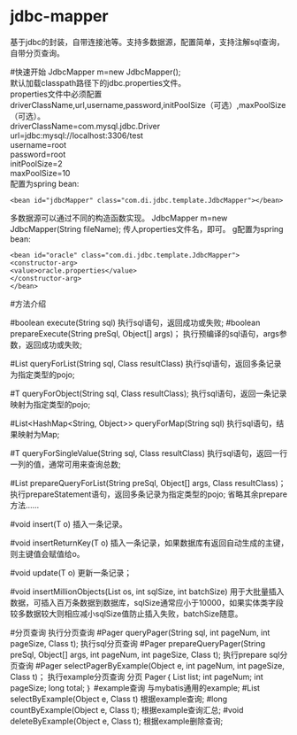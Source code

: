 # jdbc-mapper
基于jdbc的封装，自带连接池等。支持多数据源，配置简单，支持注解sql查询，自带分页查询。

#快速开始
JdbcMapper m=new JdbcMapper();<br>
默认加载classpath路径下的jdbc.properties文件。<br>
properties文件中必须配置driverClassName,url,username,password,initPoolSize（可选）,maxPoolSize（可选）。<br>
driverClassName=com.mysql.jdbc.Driver<br>
url=jdbc:mysql://localhost:3306/test<br>
username=root<br>
password=root<br>
initPoolSize=2<br>
maxPoolSize=10<br>
配置为spring bean:<br>
```
<bean id="jdbcMapper" class="com.di.jdbc.template.JdbcMapper"></bean>
```
多数据源可以通过不同的构造函数实现。
JdbcMapper m=new JdbcMapper(String fileName);
传人properties文件名，即可。
g配置为spring bean:
```
<bean id="oracle" class="com.di.jdbc.template.JdbcMapper">
<constructor-arg>
<value>oracle.properties</value>
</constructor-arg>
</bean>
```
#方法介绍

#boolean execute(String sql)
执行sql语句，返回成功或失败;
#boolean prepareExecute(String preSql, Object[] args)；
执行预编译的sql语句，args参数，返回成功或失败;

#List<T> queryForList(String sql, Class<T> resultClass)
执行sql语句，返回多条记录为指定类型的pojo;

#T queryForObject(String sql, Class<T> resultClass);
执行sql语句，返回一条记录映射为指定类型的pojo;

#List<HashMap<String, Object>> queryForMap(String sql)
执行sql语句，结果映射为Map;

#T queryForSingleValue(String sql, Class<T> resultClass)
执行sql语句，返回一行一列的值，通常可用来查询总数;

#List<T> prepareQueryForList(String preSql, Object[] args, Class<T> resultClass)；
执行prepareStatement语句，返回多条记录为指定类型的pojo;
省略其余prepare方法……

#void insert(T o)
插入一条记录。

#void insertReturnKey(T o)
插入一条记录，如果数据库有返回自动生成的主键，则主键值会赋值给o。

#void update(T o)
更新一条记录；

#void insertMillionObjects(List<T> os, int sqlSize, int batchSize)
用于大批量插入数据，可插入百万条数据到数据库，sqlSize通常应小于10000，如果实体类字段较多数据较大则相应减小sqlSize值防止插入失败，batchSize随意。

#分页查询
执行分页查询
#Pager<T> queryPager(String sql, int pageNum, int pageSize, Class<T> t);
执行sql分页查询
#Pager<T> prepareQueryPager(String preSql, Object[] args, int pageNum, int pageSize, Class<T> t);
执行prepare sql分页查询
#Pager<T> selectPagerByExample(Object e, int pageNum, int pageSize, Class<T> t)；
执行example分页查询
分页
Pager｛
	List<T> list;
	int pageNum;
	int pageSize;
	long total;
｝
#example查询
与mybatis通用的example;
#List<T> selectByExample(Object e, Class<T> t)
根据example查询;
#long countByExample(Object e, Class<T> t);
根据example查询汇总;
#void deleteByExample(Object e, Class<T> t);
根据example删除查询;
